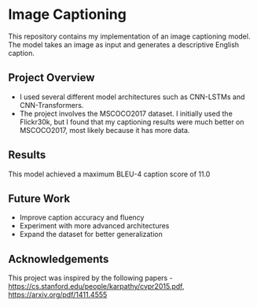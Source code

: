 # Image Captioning

This repository contains my implementation of an image captioning model. The model takes an image as input and generates a descriptive English caption.

## Project Overview

- I used several different model architectures such as CNN-LSTMs and CNN-Transformers.
- The project involves the MSCOCO2017 dataset. I initially used the Flickr30k, but I found that my captioning results were much better on MSCOCO2017, most likely because it has more data.

## Results

This model achieved a maximum BLEU-4 caption score of 11.0

## Future Work

- Improve caption accuracy and fluency
- Experiment with more advanced architectures
- Expand the dataset for better generalization

## Acknowledgements

This project was inspired by the following papers - https://cs.stanford.edu/people/karpathy/cvpr2015.pdf, https://arxiv.org/pdf/1411.4555
